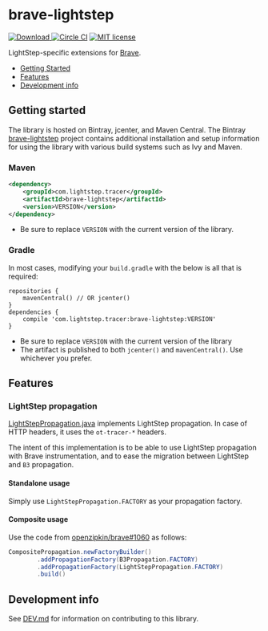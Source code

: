 # brave-lightstep

[ ![Download](https://api.bintray.com/packages/lightstep/maven/brave-lightstep/images/download.svg) ](https://bintray.com/lightstep/maven/) [![Circle CI](https://circleci.com/gh/lightstep/brave-lightstep.svg?style=shield)](https://circleci.com/gh/lightstep/brave-lightstep) [![MIT license](http://img.shields.io/badge/license-MIT-blue.svg)](http://opensource.org/licenses/MIT)

LightStep-specific extensions for [Brave](https://github.com/openzipkin/brave).

* [Getting Started](#getting-started)
* [Features](#features)
* [Development info](#development-info)

<a name="#getting-started"></a>
<a name="#getting-started-jre"></a>

## Getting started

The library is hosted on Bintray, jcenter, and Maven Central. 
The Bintray [brave-lightstep](https://bintray.com/lightstep/maven/brave-lightstep/view) project contains 
additional installation and setup information for using the library with various build systems such as Ivy and Maven.

### Maven

```xml
<dependency>
    <groupId>com.lightstep.tracer</groupId>
    <artifactId>brave-lightstep</artifactId>
    <version>VERSION</version>
</dependency>
```

* Be sure to replace `VERSION` with the current version of the library.

### Gradle

In most cases, modifying your `build.gradle` with the below is all that is required:

```
repositories {
    mavenCentral() // OR jcenter()
}
dependencies {
    compile 'com.lightstep.tracer:brave-lightstep:VERSION'
}
```

* Be sure to replace `VERSION` with the current version of the library
* The artifact is published to both `jcenter()` and `mavenCentral()`. Use whichever you prefer.

## Features

### LightStep propagation

[LightStepPropagation.java](src/main/java/brave/propagation/LightStepPropagation.java) implements LightStep propagation. In case of HTTP headers, it uses the `ot-tracer-*` headers.

The intent of this implementation is to be able to use LightStep propagation with Brave instrumentation, and to ease the migration between LightStep and `B3` propagation.

#### Standalone usage
Simply use `LightStepPropagation.FACTORY` as your propagation factory.

#### Composite usage
Use the code from [openzipkin/brave#1060](https://github.com/openzipkin/brave/pull/1060) as follows: 
```java
CompositePropagation.newFactoryBuilder()
        .addPropagationFactory(B3Propagation.FACTORY)
        .addPropagationFactory(LightStepPropagation.FACTORY)
        .build()
```

## Development info

See [DEV.md](DEV.md) for information on contributing to this library.
